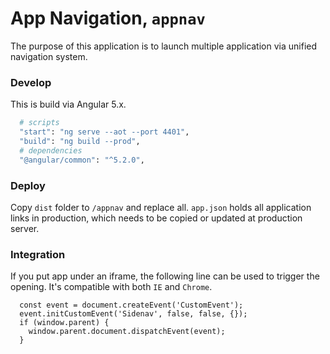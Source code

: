 # App Navigation, `appnav`

The purpose of this application is to launch multiple application via unified navigation system. 

### Develop

This is build via Angular 5.x.

``` bash
  # scripts
  "start": "ng serve --aot --port 4401",
  "build": "ng build --prod",
  # dependencies
  "@angular/common": "^5.2.0",
```

### Deploy

Copy `dist` folder to `/appnav` and replace all. `app.json` holds all application links in production, which needs to be copied or updated at production server. 

### Integration

If you put app under an iframe, the following line can be used to trigger the opening. It's compatible with both `IE` and `Chrome`.

```
  const event = document.createEvent('CustomEvent');
  event.initCustomEvent('Sidenav', false, false, {});
  if (window.parent) {
    window.parent.document.dispatchEvent(event);
  }
```

